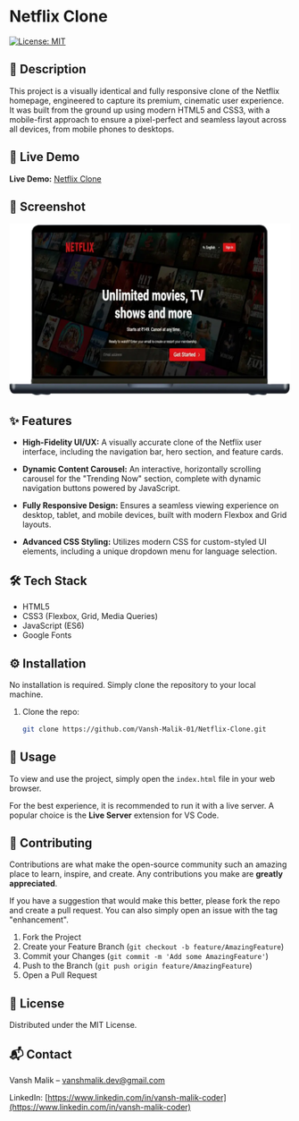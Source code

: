 # Netflix Clone

[![License: MIT](https://img.shields.io/badge/License-MIT-yellow.svg)](https://opensource.org/licenses/MIT)

## 📖 Description

This project is a visually identical and fully responsive clone of the Netflix homepage, engineered to capture its premium, cinematic user experience. It was built from the ground up using modern HTML5 and CSS3, with a mobile-first approach to ensure a pixel-perfect and seamless layout across all devices, from mobile phones to desktops.

## 🎥 Live Demo

**Live Demo:** [Netflix Clone](https://n-flix-clone-ui.netlify.app/)

## 📸 Screenshot

![Project Screenshot](./assets/web.webp)

## ✨ Features

-   **High-Fidelity UI/UX:** A visually accurate clone of the Netflix user interface, including the navigation bar, hero section, and feature cards.

-   **Dynamic Content Carousel:** An interactive, horizontally scrolling carousel for the "Trending Now" section, complete with dynamic navigation buttons powered by JavaScript.

-   **Fully Responsive Design:** Ensures a seamless viewing experience on desktop, tablet, and mobile devices, built with modern Flexbox and Grid layouts.

-   **Advanced CSS Styling:** Utilizes modern CSS for custom-styled UI elements, including a unique dropdown menu for language selection.

## 🛠️ Tech Stack

-   HTML5
-   CSS3 (Flexbox, Grid, Media Queries)
-   JavaScript (ES6)
-   Google Fonts

## ⚙️ Installation

No installation is required. Simply clone the repository to your local machine.

1.  Clone the repo:
    ```bash
    git clone https://github.com/Vansh-Malik-01/Netflix-Clone.git
    ```

## 🚀 Usage

To view and use the project, simply open the `index.html` file in your web browser.

For the best experience, it is recommended to run it with a live server. A popular choice is the **Live Server** extension for VS Code.

## 🤝 Contributing

Contributions are what make the open-source community such an amazing place to learn, inspire, and create. Any contributions you make are **greatly appreciated**.

If you have a suggestion that would make this better, please fork the repo and create a pull request. You can also simply open an issue with the tag "enhancement".

1.  Fork the Project
2.  Create your Feature Branch (`git checkout -b feature/AmazingFeature`)
3.  Commit your Changes (`git commit -m 'Add some AmazingFeature'`)
4.  Push to the Branch (`git push origin feature/AmazingFeature`)
5.  Open a Pull Request

## 📄 License

Distributed under the MIT License.

## 📬 Contact

Vansh Malik – [vanshmalik.dev@gmail.com
](mailto:vanshmalik.dev@gmail.com
)

LinkedIn: [https://www.linkedin.com/in/vansh-malik-coder](https://www.linkedin.com/in/vansh-malik-coder)
